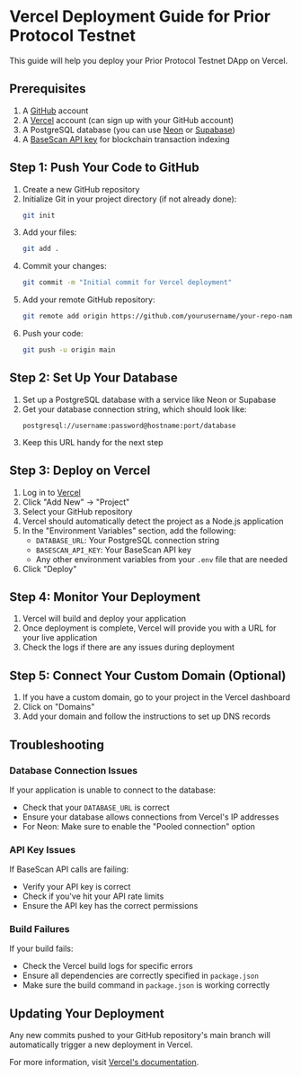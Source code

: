 # Vercel Deployment Guide for Prior Protocol Testnet

This guide will help you deploy your Prior Protocol Testnet DApp on Vercel.

## Prerequisites

1. A [GitHub](https://github.com/) account
2. A [Vercel](https://vercel.com/) account (can sign up with your GitHub account)
3. A PostgreSQL database (you can use [Neon](https://neon.tech/) or [Supabase](https://supabase.com/))
4. A [BaseScan API key](https://basescan.org/apis) for blockchain transaction indexing

## Step 1: Push Your Code to GitHub

1. Create a new GitHub repository
2. Initialize Git in your project directory (if not already done):
   ```bash
   git init
   ```
3. Add your files:
   ```bash
   git add .
   ```
4. Commit your changes:
   ```bash
   git commit -m "Initial commit for Vercel deployment"
   ```
5. Add your remote GitHub repository:
   ```bash
   git remote add origin https://github.com/yourusername/your-repo-name.git
   ```
6. Push your code:
   ```bash
   git push -u origin main
   ```

## Step 2: Set Up Your Database

1. Set up a PostgreSQL database with a service like Neon or Supabase
2. Get your database connection string, which should look like:
   ```
   postgresql://username:password@hostname:port/database
   ```
3. Keep this URL handy for the next step

## Step 3: Deploy on Vercel

1. Log in to [Vercel](https://vercel.com/)
2. Click "Add New" → "Project"
3. Select your GitHub repository
4. Vercel should automatically detect the project as a Node.js application
5. In the "Environment Variables" section, add the following:
   - `DATABASE_URL`: Your PostgreSQL connection string
   - `BASESCAN_API_KEY`: Your BaseScan API key
   - Any other environment variables from your `.env` file that are needed
6. Click "Deploy"

## Step 4: Monitor Your Deployment

1. Vercel will build and deploy your application
2. Once deployment is complete, Vercel will provide you with a URL for your live application
3. Check the logs if there are any issues during deployment

## Step 5: Connect Your Custom Domain (Optional)

1. If you have a custom domain, go to your project in the Vercel dashboard
2. Click on "Domains"
3. Add your domain and follow the instructions to set up DNS records

## Troubleshooting

### Database Connection Issues

If your application is unable to connect to the database:
- Check that your `DATABASE_URL` is correct
- Ensure your database allows connections from Vercel's IP addresses
- For Neon: Make sure to enable the "Pooled connection" option

### API Key Issues

If BaseScan API calls are failing:
- Verify your API key is correct
- Check if you've hit your API rate limits
- Ensure the API key has the correct permissions

### Build Failures

If your build fails:
- Check the Vercel build logs for specific errors
- Ensure all dependencies are correctly specified in `package.json`
- Make sure the build command in `package.json` is working correctly

## Updating Your Deployment

Any new commits pushed to your GitHub repository's main branch will automatically trigger a new deployment in Vercel.

For more information, visit [Vercel's documentation](https://vercel.com/docs).